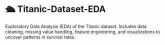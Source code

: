 # 🛳️ Titanic-Dataset-EDA 
Exploratory Data Analysis (EDA) of the Titanic dataset. Includes data cleaning, missing value handling, feature engineering, and visualizations to uncover patterns in survival rates.
